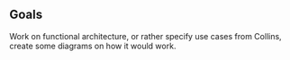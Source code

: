 ## Goals

Work on functional architecture, or rather specify use cases from Collins, create some diagrams on
how it would work.
